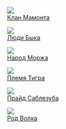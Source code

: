 ![](/books/sf/Сергей%20Щепетов/Клан%20Мамонта.jpg)  
[Клан Мамонта](/books/sf/Сергей%20Щепетов/Клан%20Мамонта)

![](/books/sf/Сергей%20Щепетов/Люди%20Быка.jpg)  
[Люди Быка](/books/sf/Сергей%20Щепетов/Люди%20Быка)

![](/books/sf/Сергей%20Щепетов/Народ%20Моржа.jpg)  
[Народ Моржа](/books/sf/Сергей%20Щепетов/Народ%20Моржа)

![](/books/sf/Сергей%20Щепетов/Племя%20Тигра.jpg)  
[Племя Тигра](/books/sf/Сергей%20Щепетов/Племя%20Тигра)

![](/books/sf/Сергей%20Щепетов/Прайд%20Саблезуба.jpg)  
[Прайд Саблезуба](/books/sf/Сергей%20Щепетов/Прайд%20Саблезуба)

![](/books/sf/Сергей%20Щепетов/Род%20Волка.jpg)  
[Род Волка](/books/sf/Сергей%20Щепетов/Род%20Волка)
